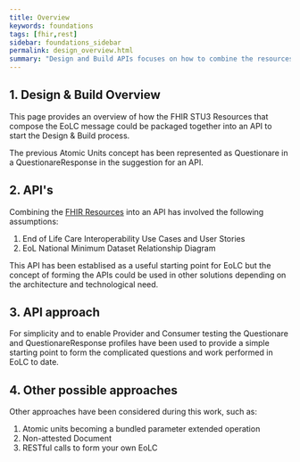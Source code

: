 ```yaml
---
title: Overview
keywords: foundations
tags: [fhir,rest]
sidebar: foundations_sidebar
permalink: design_overview.html
summary: "Design and Build APIs focuses on how to combine the resources in a callable API "
---
```



## 1. Design & Build Overview ##

This page provides an overview of how the FHIR STU3 Resources that compose the EoLC message could be packaged together into an API to start the Design & Build process. 

The previous Atomic Units concept has been represented as Questionare in a QuestionareResponse in the suggestion for an API.

## 2. API's ##

Combining the [FHIR Resources](explore.html) into an API has involved the following assumptions:
1. End of Life Care Interoperability Use Cases and User Stories
2. EoL National Minimum Dataset Relationship Diagram 

This API has been establised as a useful starting point for EoLC but the concept of forming the APIs could be used in other solutions depending on the architecture and technological need.


## 3. API approach ##

For simplicity and to enable Provider and Consumer testing the Questionare and QuestionareResponse profiles have been used to provide a simple starting point to form the complicated questions and work performed in EoLC to date.

## 4. Other possible approaches ##

Other approaches have been considered during this work, such as:
1. Atomic units becoming a bundled parameter extended operation
2. Non-attested Document
3. RESTful calls to form your own EoLC




